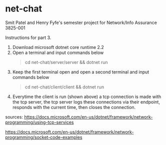# net-chat
Smit Patel and Henry Fyfe's semester project for Network/Info Assurance 3825-001

Instructions for part 3.
  1. Download microsoft dotnet core runtime 2.2
  2. Open a terminal and input commands below
      >cd net-chat/server/server &&
      >dotnet run
  3. Keep the first terminal open and open a second terminal and input commands below
      >cd net-chat/client/client &&
      >dotnet run
  4. Everytime the client is run (shown above) a tcp connection is made with the tcp server,
     the tcp server logs these connections via their endpoint, responds with the current time,
     then closes the connection.

sources: 
https://docs.microsoft.com/en-us/dotnet/framework/network-programming/using-tcp-services

https://docs.microsoft.com/en-us/dotnet/framework/network-programming/socket-code-examples


